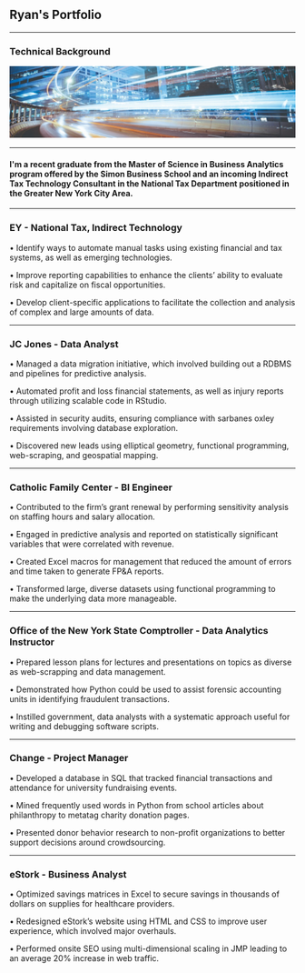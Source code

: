 ## Ryan's Portfolio

---

### Technical Background
<img src = "images/0.jpg?raw=true"/> 

---

#### I'm a recent graduate from the Master of Science in Business Analytics program offered by the Simon Business School and an incoming Indirect Tax Technology Consultant in the National Tax Department positioned in the Greater New York City Area. 

---

### EY - National Tax, Indirect Technology
•	Identify ways to automate manual tasks using existing financial and tax systems, as well as emerging technologies.

•	Improve reporting capabilities to enhance the clients’ ability to evaluate risk and capitalize on fiscal opportunities.

•	Develop client-specific applications to facilitate the collection and analysis of complex and large amounts of data. 

---

### JC Jones - Data Analyst
•	Managed a data migration initiative, which involved building out a RDBMS and pipelines for predictive analysis.

•	Automated profit and loss financial statements, as well as injury reports through utilizing scalable code in RStudio.

•	Assisted in security audits, ensuring compliance with sarbanes oxley requirements involving database exploration. 

•	Discovered new leads using elliptical geometry, functional programming, web-scraping, and geospatial mapping.  

---

### Catholic Family Center - BI Engineer
•	Contributed to the firm’s grant renewal by performing sensitivity analysis on staffing hours and salary allocation.

•	Engaged in predictive analysis and reported on statistically significant variables that were correlated with revenue.

•	Created Excel macros for management that reduced the amount of errors and time taken to generate FP&A reports. 

•	Transformed large, diverse datasets using functional programming to make the underlying data more manageable.

---

### Office of the New York State Comptroller - Data Analytics Instructor
•	Prepared lesson plans for lectures and presentations on topics as diverse as web-scrapping and data management.

•	Demonstrated how Python could be used to assist forensic accounting units in identifying fraudulent transactions.

•	Instilled government, data analysts with a systematic approach useful for writing and debugging software scripts.

---

### Change - Project Manager

•	Developed a database in SQL that tracked financial transactions and attendance for university fundraising events.

•	Mined frequently used words in Python from school articles about philanthropy to metatag charity donation pages.   

•	Presented donor behavior research to non-profit organizations to better support decisions around crowdsourcing.

---

### eStork - Business Analyst 
•	Optimized savings matrices in Excel to secure savings in thousands of dollars on supplies for healthcare providers.

•	Redesigned eStork’s website using HTML and CSS to improve user experience, which involved major overhauls.

•	Performed onsite SEO using multi-dimensional scaling in JMP leading to an average 20% increase in web traffic.
